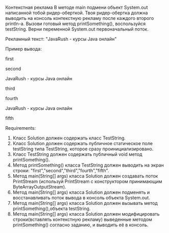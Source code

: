 Контекстная реклама
В методе main подмени объект System.out написанной тобой ридер-оберткой.
Твоя ридер-обертка должна выводить на консоль контекстную рекламу после каждого второго println-а.
Вызови готовый метод printSomething(), воспользуйся testString.
Верни переменной System.out первоначальный поток.

Рекламный текст: "JavaRush - курсы Java онлайн"

Пример вывода:

first

second

JavaRush - курсы Java онлайн

third

fourth

JavaRush - курсы Java онлайн

fifth


Requirements:
1. Класс Solution должен содержать класс TestString.
2. Класс Solution должен содержать публичное статическое поле testString типа TestString, которое сразу проинициализировано.
3. Класс TestString должен содержать публичный void метод printSomething().
4. Метод printSomething() класса TestString должен выводить на экран строки: "first","second","third","fourth","fifth".
5. Метод main(String[] args) класса Solution должен создавать поток PrintStream (используй PrintStream c конструктором принимающим ByteArrayOutputStream).
6. Метод main(String[] args) класса Solution должен подменять и восстанавливать поток вывода в консоль объекта System.out.
7. Метод main(String[] args) класса Solution должен вызывать метод printSomething(),объекта testString.
8. Метод main(String[] args) класса Solution должен модифицировать строки(вставлять контекстную рекламу) выведенные методом printSomething() согласно заданию, и выводить её в консоль.

